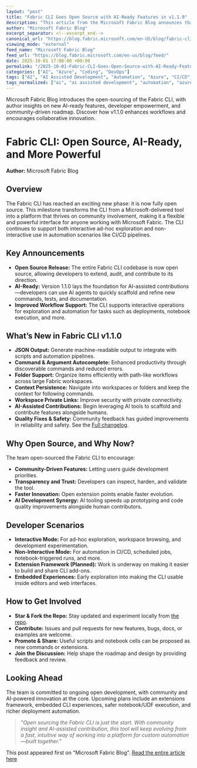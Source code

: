 ```yaml
---
layout: "post"
title: "Fabric CLI Goes Open Source with AI-Ready Features in v1.1.0"
description: "This article from the Microsoft Fabric Blog announces that the Fabric CLI is now open source, transforming it into a community-driven tool for Microsoft Fabric automation, CI/CD, and ad-hoc operations. The latest v1.1.0 brings key improvements, AI-assisted contributions, and new features like JSON output, autocomplete, and extension support. The post invites the community to co-develop the CLI's future, emphasizing openness, collaboration, and innovation in developer tooling."
author: "Microsoft Fabric Blog"
excerpt_separator: <!--excerpt_end-->
canonical_url: "https://blog.fabric.microsoft.com/en-US/blog/fabric-cli-open-source-ai-ready-and-more-powerful/"
viewing_mode: "external"
feed_name: "Microsoft Fabric Blog"
feed_url: "https://blog.fabric.microsoft.com/en-us/blog/feed/"
date: 2025-10-01 17:00:00 +00:00
permalink: "/2025-10-01-Fabric-CLI-Goes-Open-Source-with-AI-Ready-Features-in-v110.html"
categories: ["AI", "Azure", "Coding", "DevOps"]
tags: ["AI", "AI Assisted Development", "Automation", "Azure", "CI/CD", "CLI Tools", "Coding", "Command Line Interface", "Community Contributions", "Deployment", "Developer Tools", "DevOps", "Extensions", "Fabric CLI", "Interactive Scripting", "JSON Output", "Microsoft Fabric", "News", "Open Source", "VS Code Integration", "Workspace Automation"]
tags_normalized: ["ai", "ai assisted development", "automation", "azure", "cislashcd", "cli tools", "coding", "command line interface", "community contributions", "deployment", "developer tools", "devops", "extensions", "fabric cli", "interactive scripting", "json output", "microsoft fabric", "news", "open source", "vs code integration", "workspace automation"]
---
```


Microsoft Fabric Blog introduces the open-sourcing of the Fabric CLI, with author insights on new AI-ready features, developer empowerment, and community-driven roadmap. Discover how v1.1.0 enhances workflows and encourages collaborative innovation.<!--excerpt_end-->

# Fabric CLI: Open Source, AI-Ready, and More Powerful

**Author:** Microsoft Fabric Blog

## Overview

The Fabric CLI has reached an exciting new phase: it is now fully open source. This milestone transforms the CLI from a Microsoft-delivered tool into a platform that thrives on community involvement, making it a flexible and powerful interface for anyone working with Microsoft Fabric. The CLI continues to support both interactive ad-hoc exploration and non-interactive use in automation scenarios like CI/CD pipelines.

## Key Announcements

- **Open Source Release:** The entire Fabric CLI codebase is now open source, allowing developers to extend, audit, and contribute to its direction.
- **AI-Ready:** Version 1.1.0 lays the foundation for AI-assisted contributions—developers can use AI agents to quickly scaffold and refine new commands, tests, and documentation.
- **Improved Workflow Support:** The CLI supports interactive operations for exploration and automation for tasks such as deployments, notebook execution, and more.

## What’s New in Fabric CLI v1.1.0

- **JSON Output:** Generate machine-readable output to integrate with scripts and automation pipelines.
- **Command & Argument Autocomplete:** Enhanced productivity through discoverable commands and reduced errors.
- **Folder Support:** Organize items efficiently with path-like workflows across large Fabric workspaces.
- **Context Persistence:** Navigate into workspaces or folders and keep the context for following commands.
- **Workspace Private Links:** Improve security with private connectivity.
- **AI-Assisted Contributions:** Begin leveraging AI tools to scaffold and contribute features alongside humans.
- **Quality Fixes & Safety:** Community feedback has guided improvements in reliability and safety. See the [Full changelog](http://github.com/microsoft/fabric-cli/releases).

## Why Open Source, and Why Now?

The team open-sourced the Fabric CLI to encourage:

- **Community-Driven Features:** Letting users guide development priorities.
- **Transparency and Trust:** Developers can inspect, harden, and validate the tool.
- **Faster Innovation:** Open extension points enable faster evolution.
- **AI Development Synergy:** AI tooling speeds up prototyping and code quality improvements alongside human contributors.

## Developer Scenarios

- **Interactive Mode:** For ad-hoc exploration, workspace browsing, and development experimentation.
- **Non-Interactive Mode:** For automation in CI/CD, scheduled jobs, notebook-triggered runs, and more.
- **Extension Framework (Planned):** Work is underway on making it easier to build and share CLI add-ons.
- **Embedded Experiences:** Early exploration into making the CLI usable inside editors and web interfaces.

## How to Get Involved

- **Star & Fork the Repo:** Stay updated and experiment locally from [the repo](https://aka.ms/FabricCLI/repo).
- **Contribute:** Issues and pull requests for new features, bugs, docs, or examples are welcome.
- **Promote & Share:** Useful scripts and notebook cells can be proposed as new commands or extensions.
- **Join the Discussion:** Help shape the roadmap and design by providing feedback and review.

## Looking Ahead

The team is committed to ongoing open development, with community and AI-powered innovation at the core. Upcoming plans include an extensions framework, embedded CLI experiences, safer notebook/UDF execution, and richer deployment automation.

> _"Open sourcing the Fabric CLI is just the start. With community insight and AI-assisted contribution, this tool will keep evolving from a fast, intuitive way of working into a platform for custom automation—built together."_

This post appeared first on "Microsoft Fabric Blog". [Read the entire article here](https://blog.fabric.microsoft.com/en-US/blog/fabric-cli-open-source-ai-ready-and-more-powerful/)
